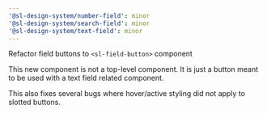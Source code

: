 ```yaml
---
'@sl-design-system/number-field': minor
'@sl-design-system/search-field': minor
'@sl-design-system/text-field': minor
---
```


Refactor field buttons to `<sl-field-button>` component

This new component is not a top-level component. It is just a button
meant to be used with a text field related component.

This also fixes several bugs where hover/active styling did not apply to
slotted buttons.